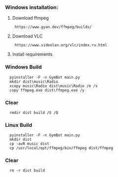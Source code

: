 ### Windows installation:

1. Download ffmpeg 
        
        https://www.gyan.dev/ffmpeg/builds/
        
2. Download VLC

        https://www.videolan.org/vlc/index.ru.html

3. Install requirements

### Windows Build

      pyinstaller -F -n GymBot main.py
      mkdir dist\music\Radio
      xcopy music\Radio dist\music\Radio /e /s
      copy ffmpeg.exe dist\ffmpeg.exe /y

### Clear
      
      rmdir dist build /S /Q

### Linux Build

      pyinstaller -F -n GymBot main.py
      mkdir dist
      cp -avR music dist
      cp /usr/local/opt/ffmpeg/bin/ffmpeg dist/ffmpeg

### Clear
      
      rm -r dist build
